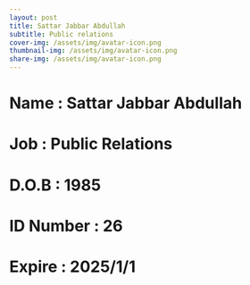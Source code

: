 ```yaml
---
layout: post
title: Sattar Jabbar Abdullah
subtitle: Public relations
cover-img: /assets/img/avatar-icon.png
thumbnail-img: /assets/img/avatar-icon.png
share-img: /assets/img/avatar-icon.png
---
```


# Name : Sattar Jabbar Abdullah
# Job : Public Relations
# D.O.B : 1985
# ID Number : 26
# Expire : 2025/1/1

